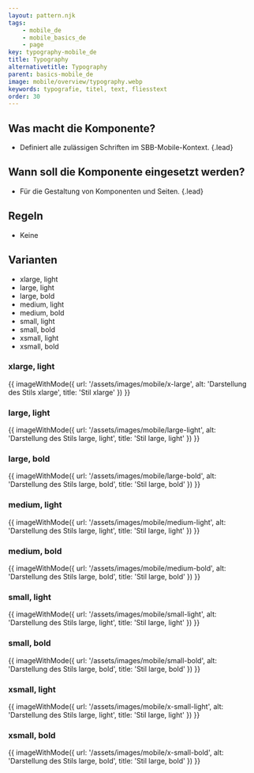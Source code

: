 ```yaml
---
layout: pattern.njk
tags: 
    - mobile_de
    - mobile_basics_de
    - page
key: typography-mobile_de
title: Typography
alternativetitle: Typography
parent: basics-mobile_de
image: mobile/overview/typography.webp
keywords: typografie, titel, text, fliesstext
order: 30
---
```


## Was macht die Komponente?
*   Definiert alle zulässigen Schriften im SBB-Mobile-Kontext. {.lead}

## Wann soll die Komponente eingesetzt werden?
*   Für die Gestaltung von Komponenten und Seiten. {.lead}

## Regeln
*   Keine

## Varianten
*   <sbb-link variant="inline" type="button" href="#xlarge-light">xlarge, light</sbb-link>
*   <sbb-link variant="inline" type="button" href="#large-light">large, light</sbb-link>
*   <sbb-link variant="inline" type="button" href="#large-bold">large, bold</sbb-link>
*   <sbb-link variant="inline" type="button" href="#medium-light">medium, light</sbb-link>
*   <sbb-link variant="inline" type="button" href="#medium-bold">medium, bold</sbb-link>
*   <sbb-link variant="inline" type="button" href="#small-light">small, light</sbb-link>
*   <sbb-link variant="inline" type="button" href="#small-bold">small, bold</sbb-link>
*   <sbb-link variant="inline" type="button" href="#xsmall-light">xsmall, light</sbb-link>
*   <sbb-link variant="inline" type="button" href="#xsmall-bold">xsmall, bold</sbb-link>


### <a name="xlarge-light"></a>xlarge, light
{{ imageWithMode({
  url: '/assets/images/mobile/x-large',
  alt: 'Darstellung des Stils xlarge',
  title: 'Stil xlarge'
}) }}

### <a name="large-light"></a>large, light
{{ imageWithMode({
  url: '/assets/images/mobile/large-light',
  alt: 'Darstellung des Stils large, light',
  title: 'Stil large, light'
}) }}

### <a name="large-bold"></a>large, bold
{{ imageWithMode({
  url: '/assets/images/mobile/large-bold',
  alt: 'Darstellung des Stils large, bold',
  title: 'Stil large, bold'
}) }}

### <a name="medium-light"></a>medium, light
{{ imageWithMode({
  url: '/assets/images/mobile/medium-light',
  alt: 'Darstellung des Stils large, light',
  title: 'Stil large, light'
}) }}

### <a name="medium-bold"></a>medium, bold
{{ imageWithMode({
  url: '/assets/images/mobile/medium-bold',
  alt: 'Darstellung des Stils large, bold',
  title: 'Stil large, bold'
}) }}

### <a name="small-light"></a>small, light
{{ imageWithMode({
  url: '/assets/images/mobile/small-light',
  alt: 'Darstellung des Stils large, light',
  title: 'Stil large, light'
}) }}

### <a name="small-bold"></a>small, bold
{{ imageWithMode({
  url: '/assets/images/mobile/small-bold',
  alt: 'Darstellung des Stils large, bold',
  title: 'Stil large, bold'
}) }}

### <a name="xsmall-light"></a>xsmall, light
{{ imageWithMode({
  url: '/assets/images/mobile/x-small-light',
  alt: 'Darstellung des Stils large, light',
  title: 'Stil large, light'
}) }}

### <a name="xsmall-bold"></a>xsmall, bold
{{ imageWithMode({
  url: '/assets/images/mobile/x-small-bold',
  alt: 'Darstellung des Stils large, bold',
  title: 'Stil large, bold'
}) }}

